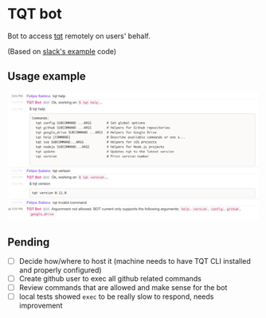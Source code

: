 # TQT bot

Bot to access [tqt](https://github.com/indigotech/tqt) remotely on users' behalf.

(Based on [slack's example](https://github.com/slackhq/node-slack-client/blob/master/examples/simple_reverse.coffee) code)

## Usage example

![Usage example](assets/screenshot.png)

## Pending

- [ ] Decide how/where to host it (machine needs to have TQT CLI installed and properly configured)
- [ ] Create github user to exec all github related commands
- [ ] Review commands that are allowed and make sense for the bot
- [ ] local tests showed `exec` to be really slow to respond, needs improvement
